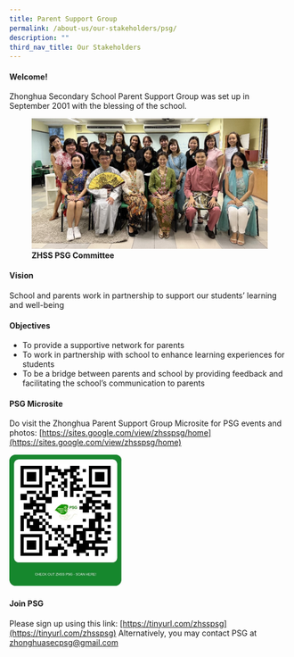 ```yaml
---
title: Parent Support Group
permalink: /about-us/our-stakeholders/psg/
description: ""
third_nav_title: Our Stakeholders
---
```

#### **Welcome!**
Zhonghua Secondary School Parent Support Group was set up in September 2001 with the blessing of the school.

<figure>
<img src="/images/PSG 2022.jpg">
<figcaption><strong>  ZHSS PSG Committee
	</strong></figcaption>
</figure>

#### **Vision**
School and parents work in partnership to support our students’ learning and well-being

#### **Objectives**
* To provide a supportive network for parents
* To work in partnership with school to enhance learning experiences for students
* To be a bridge between parents and school by providing feedback and facilitating the school’s communication to parents

#### **PSG Microsite**
Do visit the Zhonghua Parent Support Group Microsite for PSG events and photos:
[https://sites.google.com/view/zhsspsg/home](https://sites.google.com/view/zhsspsg/home)

<img src="/images/PSG Microsite 2022.jpg" style="width:40%">

#### **Join PSG**
Please sign up using this link:
[https://tinyurl.com/zhsspsg](https://tinyurl.com/zhsspsg)
Alternatively, you may&nbsp;contact PSG at [zhonghuasecpsg@gmail.com](mailto:zhonghuasecpsg@gmail.com)